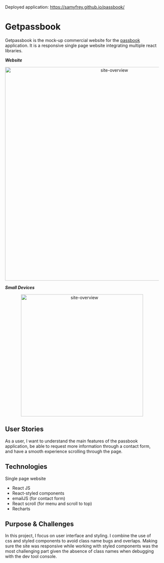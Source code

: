 Deployed application: https://samyfrey.github.io/passbook/

# Getpassbook

Getpassbook is the mock-up commercial website for the [passbook](https://github.com/samyfrey/passbook) application. 
It is a responsive single page website integrating multiple react libraries. 

***Website***
<p align="center">
<img src="http://g.recordit.co/P56Vf9kozS.gif" alt="site-overview" width="700" >
</p>

***Small Devices***
<p align="center">
<img src="http://g.recordit.co/JaEooHp03J.gif" alt="site-overview" width="400" >
</p>

## User Stories

As a user, I want to understand the main features of the passbook application, be able to request more information through a contact form, and have a smooth experience scrolling through the page. 

## Technologies

Single page website 
- React JS 
- React-styled components
- emailJS (for contact form)
- React scroll (for menu and scroll to top)
- Recharts

## Purpose & Challenges

In this project, I focus on user interface and styling. I combine the use of css and styled components to avoid class name bugs and overlaps. 
Making sure the site was responsive while working with styled components was the most challenging part given the absence of class names when debugging with the dev tool console. 
